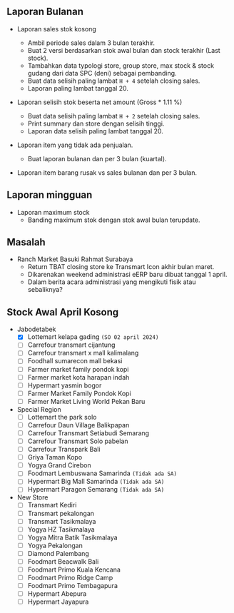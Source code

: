 ## Laporan Bulanan

- Laporan sales stok kosong
	- Ambil periode sales dalam 3 bulan terakhir.
	- Buat 2 versi berdasarkan stok awal bulan dan stock terakhir (Last stock).
	- Tambahkan data typologi store, group store, max stock & stock gudang dari data SPC (deni) sebagai pembanding.
	- Buat data selisih paling lambat `H + 4` setelah closing sales.
	- Laporan paling lambat tanggal 20.

- Laporan selisih stok beserta net amount (Gross * 1.11 %)
	- Buat data selisih paling lambat `H + 2` setelah closing sales.
	- Print summary dan store dengan selisih tinggi.
	- Laporan data selisih paling lambat tanggal 20.

- Laporan item yang tidak ada penjualan.
	- Buat laporan bulanan dan per 3 bulan (kuartal).

- Laporan item barang rusak vs sales bulanan dan per 3 bulan.

## Laporan mingguan

- Laporan maximum stock
	- Banding maximum stok dengan stok awal bulan terupdate.

## Masalah

- Ranch Market Basuki Rahmat Surabaya
	- Return TBAT closing store ke Transmart Icon akhir bulan maret.
	- Dikarenakan weekend administrasi eERP baru dibuat tanggal 1 april.
	- Dalam berita acara administrasi yang mengikuti fisik atau sebaliknya?

## Stock Awal April Kosong

- Jabodetabek
	- [x] Lottemart kelapa gading `(SO 02 april 2024)`
	- [ ] Carrefour transmart cijantung
	- [ ] Carrefour transmart x mall kalimalang
	- [ ] Foodhall sumarecon mall bekasi
	- [ ] Farmer market family pondok kopi
	- [ ] Farmer market kota harapan indah
	- [ ] Hypermart yasmin bogor
	- [ ] Farmer Market Family Pondok Kopi
	- [ ] Farmer Market Living World Pekan Baru

- Special Region
	- [ ] Lottemart the park solo
	- [ ] Carrefour Daun Village Balikpapan
	- [ ] Carrefour Transmart Setiabudi Semarang
	- [ ] Carrefour Transmart Solo pabelan
	- [ ] Carrefour Transpark Bali
	- [ ] Griya Taman Kopo
	- [ ] Yogya Grand Cirebon
	- [ ] Foodmart Lembuswana Samarinda `(Tidak ada SA)`
	- [ ] Hypermart Big Mall Samarinda `(Tidak ada SA)`
	- [ ] Hypermart Paragon Semarang `(Tidak ada SA)`

- New Store
	- [ ] Transmart Kediri
	- [ ] Transmart pekalongan
	- [ ] Transmart Tasikmalaya
	- [ ] Yogya HZ Tasikmalaya
	- [ ] Yogya Mitra Batik Tasikmalaya
	- [ ] Yogya Pekalongan
	- [ ] Diamond Palembang
	- [ ] Foodmart Beacwalk Bali
	- [ ] Foodmart Primo Kuala Kencana
	- [ ] Foodmart Primo Ridge Camp
	- [ ] Foodmart Primo Tembagapura
	- [ ] Hypermart Abepura
	- [ ] Hypermart Jayapura
